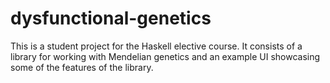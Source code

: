 # dysfunctional-genetics

This is a student project for the Haskell elective course. It consists of a library for working with Mendelian genetics and an example UI showcasing some of the features of the library.
